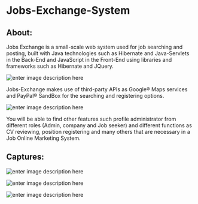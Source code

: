 # Jobs-Exchange-System

## About:
Jobs Exchange is a small-scale web system used for job searching and posting, built with Java technologies such as Hibernate and Java-Servlets in the Back-End and JavaScript in the Front-End using libraries and frameworks such as Hibernate and JQuery. 

![enter image description here](https://lh3.googleusercontent.com/BoqoAfKryDnJJ9ufxR3sY-oslpSWGMptJG_ob5fHZ-uEKFOg9ogwSn5MUexKXC1QZObYrugCGuBc)

Jobs-Exchange makes use of third-party APIs as Google® Maps services and PayPal® SandBox for the searching and registering options.

![enter image description here](https://lh3.googleusercontent.com/23eSoOj-28NAw3wh63N6hwUYddA7TM49XhWAgsw-f_lJ-gEweKZ5GepeQiNuD9_c5eeloVq9ldIR)

You will be able to find other features such profile administrator from different roles (Admin, company and Job seeker) and different functions as CV reviewing, position registering and many others that are necessary in a Job Online Marketing System.

## Captures:

![enter image description here](https://lh3.googleusercontent.com/Xs_Yaols9qhro8ZwNpU1-KiDZ3TCMNngFic7mqcxzVBcirRxHCitOU-WDfArpdvfy1An4wbMh-S_)

![enter image description here](https://lh3.googleusercontent.com/7OHs0sio6eT0q69rHPTGObFxdlv8mBdfD1GLDbyetsJK3mdKTZJEYh28X5xOYlePyrDrnlgA3qR3)

![enter image description here](https://lh3.googleusercontent.com/gtYwQZ790_8EMiBNKaNEOVV6c-ezxQQh-laq0U2385Qzxi5VQVSR01bqg30YbJI0G6oD7oALDk26)
